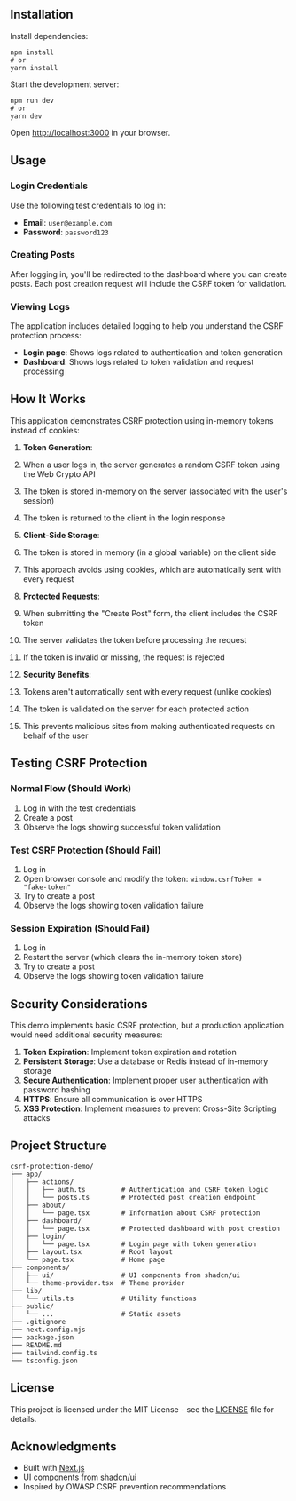 ## Installation

Install dependencies:


```shellscript
npm install
# or
yarn install
```

Start the development server:


```shellscript
npm run dev
# or
yarn dev
```

Open [http://localhost:3000](http://localhost:3000) in your browser.


## Usage

### Login Credentials

Use the following test credentials to log in:

- **Email**: `user@example.com`
- **Password**: `password123`


### Creating Posts

After logging in, you'll be redirected to the dashboard where you can create posts. Each post creation request will include the CSRF token for validation.

### Viewing Logs

The application includes detailed logging to help you understand the CSRF protection process:

- **Login page**: Shows logs related to authentication and token generation
- **Dashboard**: Shows logs related to token validation and request processing


## How It Works

This application demonstrates CSRF protection using in-memory tokens instead of cookies:

1. **Token Generation**:

1. When a user logs in, the server generates a random CSRF token using the Web Crypto API
2. The token is stored in-memory on the server (associated with the user's session)
3. The token is returned to the client in the login response



2. **Client-Side Storage**:

1. The token is stored in memory (in a global variable) on the client side
2. This approach avoids using cookies, which are automatically sent with every request



3. **Protected Requests**:

1. When submitting the "Create Post" form, the client includes the CSRF token
2. The server validates the token before processing the request
3. If the token is invalid or missing, the request is rejected



4. **Security Benefits**:

1. Tokens aren't automatically sent with every request (unlike cookies)
2. The token is validated on the server for each protected action
3. This prevents malicious sites from making authenticated requests on behalf of the user





## Testing CSRF Protection

### Normal Flow (Should Work)

1. Log in with the test credentials
2. Create a post
3. Observe the logs showing successful token validation


### Test CSRF Protection (Should Fail)

1. Log in
2. Open browser console and modify the token: `window.csrfToken = "fake-token"`
3. Try to create a post
4. Observe the logs showing token validation failure


### Session Expiration (Should Fail)

1. Log in
2. Restart the server (which clears the in-memory token store)
3. Try to create a post
4. Observe the logs showing token validation failure


## Security Considerations

This demo implements basic CSRF protection, but a production application would need additional security measures:

1. **Token Expiration**: Implement token expiration and rotation
2. **Persistent Storage**: Use a database or Redis instead of in-memory storage
3. **Secure Authentication**: Implement proper user authentication with password hashing
4. **HTTPS**: Ensure all communication is over HTTPS
5. **XSS Protection**: Implement measures to prevent Cross-Site Scripting attacks


## Project Structure

```plaintext
csrf-protection-demo/
├── app/
│   ├── actions/
│   │   ├── auth.ts         # Authentication and CSRF token logic
│   │   └── posts.ts        # Protected post creation endpoint
│   ├── about/
│   │   └── page.tsx        # Information about CSRF protection
│   ├── dashboard/
│   │   └── page.tsx        # Protected dashboard with post creation
│   ├── login/
│   │   └── page.tsx        # Login page with token generation
│   ├── layout.tsx          # Root layout
│   └── page.tsx            # Home page
├── components/
│   ├── ui/                 # UI components from shadcn/ui
│   └── theme-provider.tsx  # Theme provider
├── lib/
│   └── utils.ts            # Utility functions
├── public/
│   └── ...                 # Static assets
├── .gitignore
├── next.config.mjs
├── package.json
├── README.md
├── tailwind.config.ts
└── tsconfig.json
```

## License

This project is licensed under the MIT License - see the [LICENSE](LICENSE) file for details.

## Acknowledgments

- Built with [Next.js](https://nextjs.org/)
- UI components from [shadcn/ui](https://ui.shadcn.com/)
- Inspired by OWASP CSRF prevention recommendations
